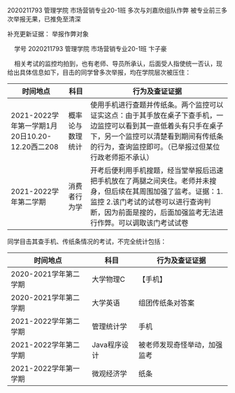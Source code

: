 2020211793    管理学院    市场营销专业20-1班
多次与刘嘉欣组队作弊
被专业前三多次举报无果，已推免至清深

补充更新证据：
举报作弊对象

    学号 2020211793 管理学院 市场营销专业20-1班 卞子豪

    相关考试的监控均拍到，也有老师、导员所承认，后面受人指使统一否认，现给出具体信息如下，目击的同学曾多次举报，均在学院层次被压住：

| 时间地点 | 科目  | 行为及查证证据 |
| --- | --- | --- |
| 2021-2022学年第一学期1月20日10.20-12.20西二208 | 概率论与数理统计 | 使用手机进行查题并传纸条。两个监控可以证实这点：由于其手放在桌子下查手机，一边监控可以看到其一直低着头有只手在桌子下，另一个监控可以清楚看到期间有传纸条的行为，查询监控即可。（已举报过但某位行政老师拒不承认） |
| 2021-2022学年第二学期 | 消费者行为学 | 开考后便利用手机搜题，经当堂举报后迅速把手机放在了两腿之间夹住。老师并未搜身，但后续在其周围加强了监考。证据：1.监控 2.该门考试的试卷可以进行查询判断，因为前面是搜的，后面加强监考无法进行作弊。可以调取该门考试试卷 |

同学目击其查手机、传纸条情况的考试，不完全统计包括：

| 时间地点 | 科目  | 行为及查证证据 |
| --- | --- | --- |
| 2020-2021学年第二学期 | 大学物理C | 【手机】 |
| 2020-2021学年第二学期 | 大学英语 | 组团传纸条对答案 |
| 2021-2022学年第二学期 | 管理统计学 | 手机  |
| 2021-2022学年第二学期 | Java程序设计 | 被老师发现奇怪举动，加强监考 |
| 2021-2022学年第一学期 | 微观经济学 | 纸条  |
